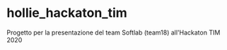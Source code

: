 # hollie_hackaton_tim

Progetto per la presentazione del team Softlab (team18) all'Hackaton TIM 2020


